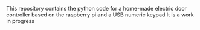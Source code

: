 This repository contains the python code for a home-made electric door controller based on the raspberry pi and a USB numeric keypad
It is a work in progress
